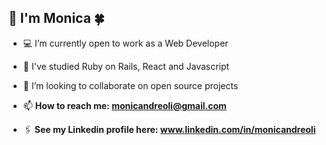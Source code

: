 ## 👋 I'm Monica 🍀 

- 💻 I’m currently open to work as a Web Developer 
- 🌱 I've studied Ruby on Rails, React and Javascript 
- 👯 I’m looking to collaborate on open source projects

-  📫 **How to reach me: monicandreoli@gmail.com** 
- 🖇 **See my Linkedin profile here: www.linkedin.com/in/monicandreoli**
